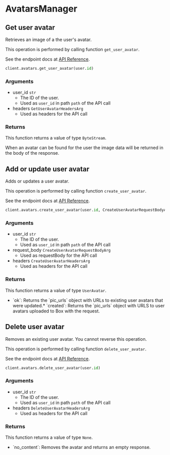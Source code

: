 # AvatarsManager

## Get user avatar

Retrieves an image of a the user&#x27;s avatar.

This operation is performed by calling function `get_user_avatar`.

See the endpoint docs at
[API Reference](https://developer.box.com/reference/get-users-id-avatar/).

<!-- sample get_users_id_avatar -->
```python
client.avatars.get_user_avatar(user.id)
```

### Arguments

- user_id `str`
  - The ID of the user.
  - Used as `user_id` in path `path` of the API call
- headers `GetUserAvatarHeadersArg`
  - Used as headers for the API call


### Returns

This function returns a value of type `ByteStream`.

When an avatar can be found for the user the
image data will be returned in the body of the
response.


## Add or update user avatar

Adds or updates a user avatar.

This operation is performed by calling function `create_user_avatar`.

See the endpoint docs at
[API Reference](https://developer.box.com/reference/post-users-id-avatar/).

<!-- sample post_users_id_avatar -->
```python
client.avatars.create_user_avatar(user.id, CreateUserAvatarRequestBodyArg(pic&#x3D;decode_base_64_byte_stream(&#x27;iVBORw0KGgoAAAANSUhEUgAAAQAAAAEAAQMAAABmvDolAAAAA1BMVEW10NBjBBbqAAAAH0lEQVRoge3BAQ0AAADCoPdPbQ43oAAAAAAAAAAAvg0hAAABmmDh1QAAAABJRU5ErkJggg&#x3D;&#x3D;&#x27;), pic_content_type&#x3D;&#x27;image/png&#x27;, pic_file_name&#x3D;&#x27;avatar.png&#x27;))
```

### Arguments

- user_id `str`
  - The ID of the user.
  - Used as `user_id` in path `path` of the API call
- request_body `CreateUserAvatarRequestBodyArg`
  - Used as requestBody for the API call
- headers `CreateUserAvatarHeadersArg`
  - Used as headers for the API call


### Returns

This function returns a value of type `UserAvatar`.

* &#x60;ok&#x60;: Returns the &#x60;pic_urls&#x60; object with URLs to existing
user avatars that were updated.* &#x60;created&#x60;: Returns the &#x60;pic_urls&#x60; object with URLS to user avatars
uploaded to Box with the request.


## Delete user avatar

Removes an existing user avatar.
You cannot reverse this operation.

This operation is performed by calling function `delete_user_avatar`.

See the endpoint docs at
[API Reference](https://developer.box.com/reference/delete-users-id-avatar/).

<!-- sample delete_users_id_avatar -->
```python
client.avatars.delete_user_avatar(user.id)
```

### Arguments

- user_id `str`
  - The ID of the user.
  - Used as `user_id` in path `path` of the API call
- headers `DeleteUserAvatarHeadersArg`
  - Used as headers for the API call


### Returns

This function returns a value of type `None`.

* &#x60;no_content&#x60;: Removes the avatar and returns an empty response.


